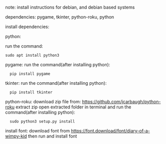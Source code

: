 note:
  install instructions for debian, and debian based systems

dependencies:
    pygame, tkinter, python-roku, python

install dependencies:


  python:

  
  run the command:
    
    sudo apt install python3
  pygame:
    run the command(after installing python):
      
      pip install pygame
  tkinter:
    run the command(after installing python):
      
      pip install tkinter
  python-roku:
    download zip file from: https://github.com/jcarbaugh/python-roku
    extract zip
    open extracted folder in terminal and run the command(after installing python):
      
      sudo python3 setup.py install

install font:
  download font from https://font.download/font/diary-of-a-wimpy-kid
  then run and install font
